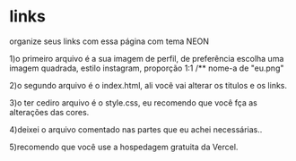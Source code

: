 # links
organize seus links com essa página com tema NEON


1)o primeiro arquivo é a sua imagem de perfil, de preferência escolha uma imagem quadrada, estilo instagram, proporção 1:1 /** nome-a de "eu.png"

2)o segundo arquivo é o index.html, ali você vai alterar os titulos e os links.

3)o ter cediro arquivo é o style.css, eu recomendo que você fça as alterações das cores.

4)deixei o arquivo comentado nas partes que eu achei necessárias..

5)recomendo que você use a hospedagem gratuita da Vercel.
